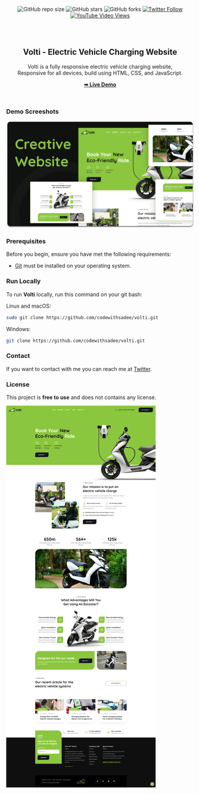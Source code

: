 <div align="center">
  
  ![GitHub repo size](https://img.shields.io/github/repo-size/codewithsadee/volti)
  ![GitHub stars](https://img.shields.io/github/stars/codewithsadee/volti?style=social)
  ![GitHub forks](https://img.shields.io/github/forks/codewithsadee/volti?style=social)
[![Twitter Follow](https://img.shields.io/twitter/follow/codewithsadee_?style=social)](https://twitter.com/intent/follow?screen_name=codewithsadee_)
  [![YouTube Video Views](https://img.shields.io/youtube/views/EBS4Cl0IK2Q?style=social)](https://youtu.be/EBS4Cl0IK2Q)

  <br />
  <br />

  <h2 align="center">Volti - Electric Vehicle Charging Website</h2>

  Volti is a fully responsive electric vehicle charging website, <br />Responsive for all devices, build using HTML, CSS, and JavaScript.

  <a href="https://codewithsadee.github.io/volti/"><strong>➥ Live Demo</strong></a>

</div>

<br />

### Demo Screeshots

![Volti Desktop Demo](./readme-images/desktop.png "Desktop Demo")

### Prerequisites

Before you begin, ensure you have met the following requirements:

* [Git](https://git-scm.com/downloads "Download Git") must be installed on your operating system.

### Run Locally

To run **Volti** locally, run this command on your git bash:

Linux and macOS:

```bash
sudo git clone https://github.com/codewithsadee/volti.git
```

Windows:

```bash
git clone https://github.com/codewithsadee/volti.git
```

### Contact

If you want to contact with me you can reach me at [Twitter](https://www.twitter.com/codewithsadee).

### License

This project is **free to use** and does not contains any license.


![Иллюстрация к проекту](https://github.com/BichevAlexandr/html-template-website-Volti-master/raw/main/demo.png)


